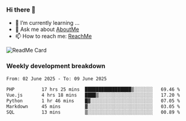 ### Hi there 👋

- 🌱 I’m currently learning ...
- 💬 Ask me about [AboutMe](https://www.itzcy.com/about)
- 📫 How to reach me: [ReachMe](https://www.itzcy.com/about)

![ReadMe Card](https://github-readme-stats-ten-gilt.vercel.app/api?username=SuperChenYun&show_icons=true&title_color=fff&icon_color=79ff97&text_color=9f9f9f&bg_color=151515&hide_border=true)

### Weekly development breakdown
<!--START_SECTION:waka-->

```txt
From: 02 June 2025 - To: 09 June 2025

PHP          17 hrs 25 mins  █████████████████▒░░░░░░░   69.46 %
Vue.js       4 hrs 18 mins   ████▒░░░░░░░░░░░░░░░░░░░░   17.20 %
Python       1 hr 46 mins    █▓░░░░░░░░░░░░░░░░░░░░░░░   07.05 %
Markdown     45 mins         ▓░░░░░░░░░░░░░░░░░░░░░░░░   03.05 %
SQL          13 mins         ▒░░░░░░░░░░░░░░░░░░░░░░░░   00.89 %
```

<!--END_SECTION:waka-->
